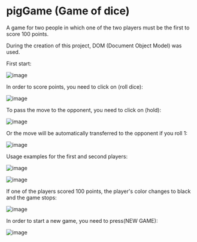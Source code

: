 # pigGame (Game of dice)

A game for two people in which one of the two players must be the first to score 100 points.

During the creation of this project, DOM (Document Object Model) was used.

First start:

![image](https://user-images.githubusercontent.com/79413366/210237687-25e1d388-7ee2-48d5-aef6-2a3e66f603cf.png)

In order to score points, you need to click on (roll dice):

![image](https://user-images.githubusercontent.com/79413366/210237954-1a99254b-e474-44b4-8e64-d3042f40afde.png)

To pass the move to the opponent, you need to click on (hold):

![image](https://user-images.githubusercontent.com/79413366/210238047-7f52960f-4870-44a9-a235-57915df1a536.png)

Or the move will be automatically transferred to the opponent if you roll 1:

![image](https://user-images.githubusercontent.com/79413366/210238151-3b8d85b7-9069-4d78-9818-3e9ce95a1595.png)

Usage examples for the first and second players:

![image](https://user-images.githubusercontent.com/79413366/210238252-d372b4eb-8b04-4896-807a-d9e6e4c0d813.png)

![image](https://user-images.githubusercontent.com/79413366/210238261-d925eebc-b376-4bfb-8e54-77bb476c4fc7.png)

If one of the players scored 100 points, the player's color changes to black and the game stops:

![image](https://user-images.githubusercontent.com/79413366/210238400-87108e1b-1d8f-4acf-9aae-44f4476f19d3.png)

In order to start a new game, you need to press(NEW GAME):

![image](https://user-images.githubusercontent.com/79413366/210238475-5d4a7d71-b761-4ccd-91c8-75863425da28.png)
